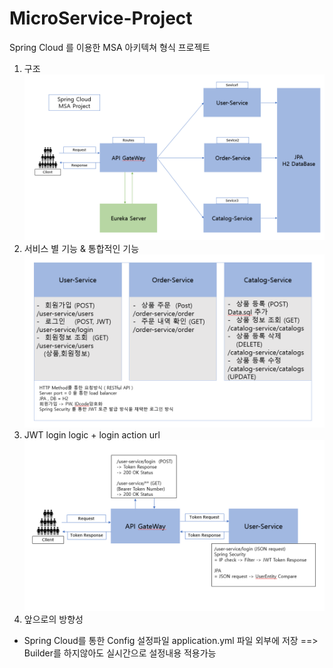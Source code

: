 # MicroService-Project
Spring Cloud 를 이용한 MSA 아키텍쳐 형식 프로젝트
1. 구조
![img_5.png](img_5.png)
2. 서비스 별 기능 & 통합적인 기능
![img_7.png](img_7.png)
3. JWT login logic + login action url
![img_8.png](img_8.png)
4. 앞으로의 방향성
- Spring Cloud를 통한 Config 설정파일 application.yml 파일 외부에 저장
==> Builder를 하지않아도 실시간으로 설정내용 적용가능



